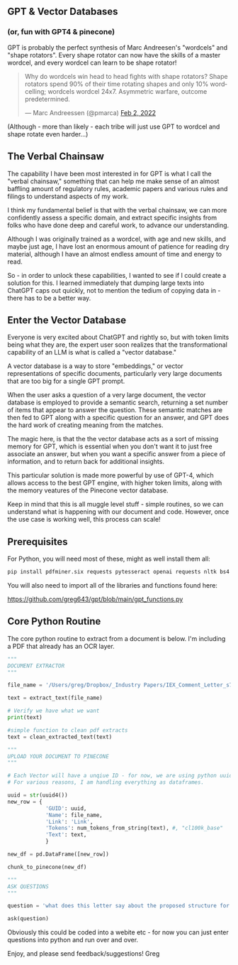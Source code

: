 ## GPT & Vector Databases
### (or, fun with GPT4 &amp; pinecone)


GPT is probably the perfect synthesis of Marc Andreesen's "wordcels" and "shape rotators". Every shape rotator can now have the skills of a master wordcel, and every wordcel can learn to be shape rotator! 

<blockquote class="twitter-tweet" data-width="550" data-lang="en" data-dnt="true" data-theme="light"><p lang="en" dir="ltr">Why do wordcels win head to head fights with shape rotators? Shape rotators spend 90% of their time rotating shapes and only 10% wordcelling; wordcels wordcel 24x7. Asymmetric warfare, outcome predetermined.</p>&mdash; Marc Andreessen (@pmarca) <a href="https://twitter.com/pmarca/status/1488985078545874944">Feb 2, 2022</a></blockquote>

(Although - more than likely - each tribe will just use GPT to wordcel and shape rotate even harder...)

## The Verbal Chainsaw

The capability I have been most interested in for GPT is what I call the "verbal chainsaw," something that can help me make sense of an almost baffling amount of regulatory rules, academic papers and various rules and filings to understand aspects of my work.

I think my fundamental belief is that with the verbal chainsaw, we can more confidently assess a specific domain, and extract specific insights from folks who have done deep and careful work, to advance our understanding.

Although I was originally trained as a wordcel, with age and new skills, and maybe just age, I have lost an enormous amount of patience for reading dry material, although I have an almost endless amount of time and energy to read.

So - in order to unlock these capabilities, I wanted to see if I could create a solution for this. I learned immediately that dumping large texts into ChatGPT caps out quickly, not to mention the tedium of copying data in - there has to be a better way.

## Enter the Vector Database

Everyone is very excited about ChatGPT and rightly so, but with token limits being what they are, the expert user soon realizes that the transformational capability of an LLM is what is called a "vector database." 

A vector database is a way to store "embeddings," or vector representations of specific documents, particularly very large documents that are too big for a single GPT prompt. 

When the user asks a question of a very large document, the vector database is employed to provide a semantic search, returning a set number of items that appear to answer the question. These semantic matches are then fed to GPT along with a specific question for an answer, and GPT does the hard work of creating meaning from the matches.

The magic here, is that the the vector database acts as a sort of missing memory for GPT, which is essential when you don't want it to just free associate an answer, but when you want a specific answer from a piece of information, and to return back for additional insights.

This particular solution is made more powerful by use of GPT-4, which allows access to the best GPT engine, with higher token limits, along with the memory veatures of the Pinecone vector database.

Keep in mind that this is all muggle level stuff - simple routines, so we can understand what is happening with our document and code. However, once the use case is working well, this process can scale!

## Prerequisites

For Python, you will need most of these, might as well install them all:

```python
pip install pdfminer.six requests pytesseract openai requests nltk bs4 xmltodict pinecone-client tiktoken pdf2image markdown plotly
```

You will also need to import all of the libraries and functions found here: 

https://github.com/greg643/gpt/blob/main/gpt_functions.py

## Core Python Routine

The core python routine to extract from a document is below. I'm including a PDF that already has an OCR layer.

```python
"""
DOCUMENT EXTRACTOR
"""

file_name = '/Users/greg/Dropbox/_Industry Papers/IEX_Comment_Letter_s73022-20160364-328968.pdf'

text = extract_text(file_name)

# Verify we have what we want
print(text)

#simple function to clean pdf extracts
text = clean_extracted_text(text)

"""
UPLOAD YOUR DOCUMENT TO PINECONE
"""

# Each Vector will have a unqiue ID - for now, we are using python uuids + chunk numbers
# For various reasons, I am handling everything as dataframes.

uuid = str(uuid4())
new_row = {
            'GUID': uuid,
            'Name': file_name, 
            'Link': 'Link', 
            'Tokens': num_tokens_from_string(text), #, "cl100k_base"
            'Text': text,
            }

new_df = pd.DataFrame([new_row])

chunk_to_pinecone(new_df)

"""
ASK QUESTIONS
"""

question = 'what does this letter say about the proposed structure for retail auctions?'

ask(question)
```

Obviously this could be coded into a webite etc - for now you can just enter questions into python and run over and over.

Enjoy, and please send feedback/suggestions!
Greg
